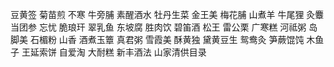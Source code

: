 豆黄签 菊苗煎 不寒 牛旁脯 素醒酒水 牡丹生菜
金王美 梅花脯 山煮羊 牛尾狸 灸麞 当团参
忘忧 脆琅玕 翠乳鱼 东坡腐 胜肉饮 碧笛酒
松王 雷公栗 广寒糕 河祗粥 岛脚美 石楣粉
山香 酒煮玉簟 真君粥 雪霞美 酥黄独 黛黄豆生
鸳鸯灸 笋蕨馄饨 木鱼子 王延索饼
自爱淘 大耐糕
新丰酒法
山家清供目录